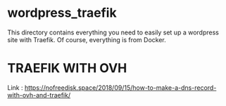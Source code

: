 # wordpress_traefik

This directory contains everything you need to easily set up a wordpress site with Traefik. Of course, everything is from Docker.


# TRAEFIK WITH OVH

Link : https://nofreedisk.space/2018/09/15/how-to-make-a-dns-record-with-ovh-and-traefik/
